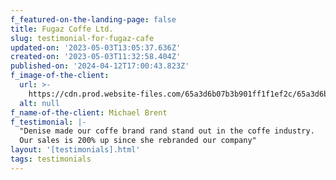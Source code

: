 ```yaml
---
f_featured-on-the-landing-page: false
title: Fugaz Coffe Ltd.
slug: testimonial-for-fugaz-cafe
updated-on: '2023-05-03T13:05:37.636Z'
created-on: '2023-05-03T11:32:58.404Z'
published-on: '2024-04-12T17:00:43.823Z'
f_image-of-the-client:
  url: >-
    https://cdn.prod.website-files.com/65a3d6b07b3b901ff1f1ef2c/65a3d6b07b3b901ff1f1ef7f_client-03.jpg
  alt: null
f_name-of-the-client: Michael Brent
f_testimonial: |-
  "Denise made our coffe brand rand stand out in the coffe industry.
  Our sales is 200% up since she rebranded our company"
layout: '[testimonials].html'
tags: testimonials
---
```



